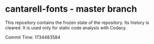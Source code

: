 # cantarell-fonts - master branch

This repository contains the frozen state of the repository.
Its history is cleared. It is used only for static code
analysis with Codacy.

Commit Time: 1734483584